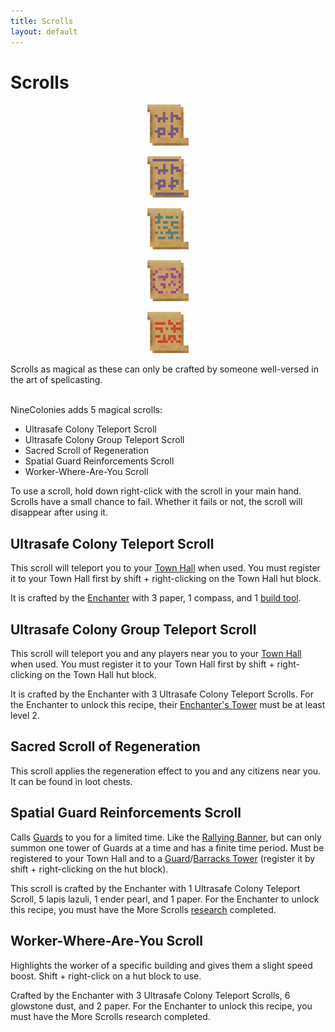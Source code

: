 ```yaml
---
title: Scrolls
layout: default
---
```

# Scrolls

<div class="infobox box text-center">
    <p style="text-align:center;"><img src="../../assets/images/items/scrolltp.png" alt="Ultrasafe colony teleport scroll"></p>
    <p style="text-align:center;"><img src="../../assets/images/items/scrollareatp.png" alt="Ultrasafe colony group-teleport scroll"></p>
    <p style="text-align:center;"><img src="../../assets/images/items/scrollregeneration.png" alt="Sacred Scroll of Regeneration"></p>
    <p style="text-align:center;"><img src="../../assets/images/items/scrollguardsummon.png" alt="Spatial guard reinforcement scroll"></p>
    <p style="text-align:center;"><img src="../../assets/images/items/scrollworkerlocator.png" alt="Worker-where-are-you scroll"></p>
    Scrolls as magical as these can only be crafted by someone well-versed in the art of spellcasting.
</div>
<br>

NineColonies adds 5 magical scrolls:

- Ultrasafe Colony Teleport Scroll
- Ultrasafe Colony Group Teleport Scroll
- Sacred Scroll of Regeneration
- Spatial Guard Reinforcements Scroll
- Worker-Where-Are-You Scroll

To use a scroll, hold down right-click with the scroll in your main hand. Scrolls have a small chance to fail. Whether it fails or not, the scroll will disappear after using it.

## Ultrasafe Colony Teleport Scroll

This scroll will teleport you to your [Town Hall](../../source/workers/chickenfarmer) when used. You must register it to your Town Hall first by shift + right-clicking on the Town Hall hut block.

It is crafted by the [Enchanter](../../source/workers/enchanter) with 3 paper, 1 compass, and 1 [build tool](../../source/items/buildtool).

## Ultrasafe Colony Group Teleport Scroll

This scroll will teleport you and any players near you to your [Town Hall](../../source/workers/chickenfarmer) when used. You must register it to your Town Hall first by shift + right-clicking on the Town Hall hut block.

It is crafted by the Enchanter with 3 Ultrasafe Colony Teleport Scrolls. For the Enchanter to unlock this recipe, their [Enchanter's Tower](../../source/buildings/enchantertower) must be at least level 2.

## Sacred Scroll of Regeneration

This scroll applies the regeneration effect to you and any citizens near you. It can be found in loot chests.

## Spatial Guard Reinforcements Scroll

Calls [Guards](../../source/buildings/blacksmith) to you for a limited time. Like the [Rallying Banner](../../source/items/rallyingbanner), but can only summon one tower of Guards at a time and has a finite time period. Must be registered to your Town Hall and to a [Guard](../../source/buildings/guardtower)/[Barracks Tower](../../source/buildings/barrackstower) (register it by shift + right-clicking on the hut block).

This scroll is crafted by the Enchanter with 1 Ultrasafe Colony Teleport Scroll, 5 lapis lazuli, 1 ender pearl, and 1 paper. For the Enchanter to unlock this recipe, you must have the More Scrolls [research](../../source/systems/research) completed.

## Worker-Where-Are-You Scroll

Highlights the worker of a specific building and gives them a slight speed boost. Shift + right-click on a hut block to use.

Crafted by the Enchanter with 3 Ultrasafe Colony Teleport Scrolls, 6 glowstone dust, and 2 paper. For the Enchanter to unlock this recipe, you must have the More Scrolls research completed.
